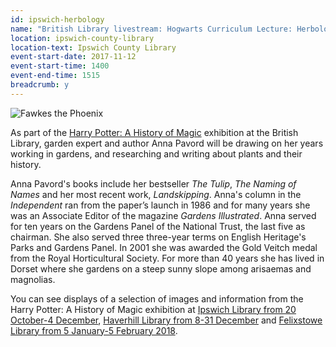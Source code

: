 ```yaml
---
id: ipswich-herbology
name: "British Library livestream: Hogwarts Curriculum Lecture: Herbology with Anna Pavord"
location: ipswich-county-library
location-text: Ipswich County Library
event-start-date: 2017-11-12
event-start-time: 1400
event-end-time: 1515
breadcrumb: y
---
```


![Fawkes the Phoenix](/featured/featured-phoenix.jpg)

As part of the [Harry Potter: A History of Magic](https://www.bl.uk/projects/harry-potter-a-history-of-magic-public-library-displays) exhibition at the British Library, garden expert and author Anna Pavord will be drawing on her years working in gardens, and researching and writing about plants and their history.

Anna Pavord's books include her bestseller <cite>The Tulip</cite>, <cite>The Naming of Names</cite> and her most recent work, <cite>Landskipping</cite>. Anna's column in the <cite>Independent</cite> ran from the paper’s launch in 1986 and for many years she was an Associate Editor of the magazine <cite>Gardens Illustrated</cite>. Anna served for ten years on the Gardens Panel of the National Trust, the last five as chairman. She also served three three-year terms on English Heritage's Parks and Gardens Panel. In 2001 she was awarded the Gold Veitch medal from the Royal Horticultural Society. For more than 40 years she has lived in Dorset where she gardens on a steep sunny slope among arisaemas and magnolias.

You can see displays of a selection of images and information from the Harry Potter: A History of Magic exhibition at [Ipswich Library from 20 October-4 December](/events/ipswich-2017-10-20-history-of-magic/), [Haverhill Library from 8-31 December](/events/haverhill-2017-12-08-history-of-magic/) and [Felixstowe Library from 5 January-5 February 2018](/events/felixstowe-2018-01-05-history-of-magic/).
